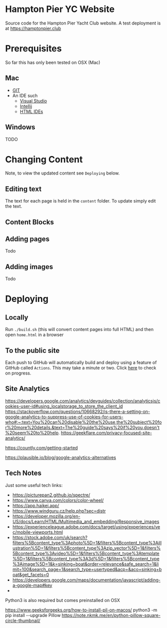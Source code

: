 Hampton Pier YC Website
=======================

Source code for the Hampton Pier Yacht Club website.
A test deployment is at https://hamptonpier.club

# Prerequisites

So far this has only been tested on OSX (Mac)

## Mac

* [GIT](https://github.com/git-guides/install-git)
* An IDE such 
    * [Visual Studio](https://visualstudio.microsoft.com/vs/community/)
    * [Intellij](https://www.jetbrains.com/idea/)
    * [HTML IDEs](https://www.interviewbit.com/blog/html-ides/)




## Windows

TODO

# Changing Content

Note, to view the updated content see `Deploying` below.

## Editing text

The text for each page is held in the `content` folder. To update simply edit the text.

## Content Blocks

## Adding pages 
Todo

## Adding images
Todo

# Deploying 

## Locally

Run `./build.sh` (this will convert content pages into full HTML) and then open  `home.html` in a browser

## To the public site 

Each push to GitHub will automatically build and deploy using a feature of GitHub called `Actions`. 
This may take a minute or two. Click [here](https://github.com/hamptonpieryc/website/actions) 
to check on progress.  


## Site Analytics 
https://developers.google.com/analytics/devguides/collection/analyticsjs/cookies-user-id#using_localstorage_to_store_the_client_id
https://stackoverflow.com/questions/10668292/is-there-a-setting-on-google-analytics-to-suppress-use-of-cookies-for-users-who#:~:text=You%20can%20disable%20the%20use,the%20subject%20for%20more%20details.&text=The%20guide%20says%20if%20you,doesn't%20seem%20to%20help.
https://geekflare.com/privacy-focused-site-analytics/

https://countly.com/getting-started

https://plausible.io/blog/google-analytics-alternatives

## Tech Notes 

Just some useful tech links:

* https://picturepan2.github.io/spectre/
* https://www.canva.com/colors/color-wheel/
* https://app.haikei.app/
* https://www.windguru.cz/help.php?sec=distr
* https://developer.mozilla.org/en-US/docs/Learn/HTML/Multimedia_and_embedding/Responsive_images
* https://experienceleague.adobe.com/docs/target/using/experiences/vec/mobile-viewports.html
* https://stock.adobe.com/uk/search?filters%5Bcontent_type%3Aphoto%5D=1&filters%5Bcontent_type%3Aillustration%5D=1&filters%5Bcontent_type%3Azip_vector%5D=1&filters%5Bcontent_type%3Avideo%5D=1&filters%5Bcontent_type%3Atemplate%5D=1&filters%5Bcontent_type%3A3d%5D=1&filters%5Bcontent_type%3Aimage%5D=1&k=sinking+boat&order=relevance&safe_search=1&limit=100&search_page=1&search_type=usertyped&acp=&aco=sinking+boat&get_facets=0
* https://developers.google.com/maps/documentation/javascript/adding-a-google-map#key
* 

Python3 is also required but comes preinstalled on OSX


https://www.geeksforgeeks.org/how-to-install-pil-on-macos/
python3 -m pip install --upgrade Pillow
https://note.nkmk.me/en/python-pillow-square-circle-thumbnail/
